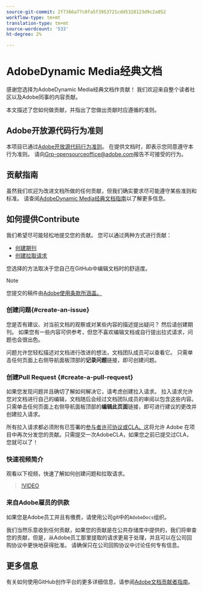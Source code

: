 ```yaml
---
source-git-commit: 2f7366a77c0fa5f3953721cdd5328123d9c2a052
workflow-type: tm+mt
translation-type: tm+mt
source-wordcount: '533'
ht-degree: 2%

---
```

# AdobeDynamic Media经典文档

感谢您选择为AdobeDynamic Media经典文档作贡献！ 我们欢迎来自整个读者社区以及Adobe同事的内容贡献。

本文描述了您如何做贡献，并指出了您做出贡献时应遵循的准则。

## Adobe开放源代码行为准则

本项目已通过[Adobe开放源代码行为准则](code-of-conduct.md)。 在提供文档时，即表示您同意遵守本行为准则。 请向[Grp-opensourceoffice@adobe.com](mailto:Grp-opensourceoffice@adobe.com)报告不可接受的行为。

## 贡献指南

虽然我们欢迎为改进文档所做的任何贡献，但我们确实要求尽可能遵守某些准则和标准。 请查阅[AdobeDynamic Media经典文档指南](guidelines.md)以了解更多信息。

## 如何提供Contribute

我们希望尽可能轻松地提交您的贡献。 您可以通过两种方式进行贡献：

* [创建期刊](#create-an-issue)
* [创建拉取请求](#create-a-pull-request)

您选择的方法取决于您自己在GitHub中编辑文档时的舒适度。

>[!NOTE]
>
>您提交的稿件由[Adobe使用条款所涵盖。](https://www.adobe.com/legal/terms.html)

### 创建问题{#create-an-issue}

您是否有建议、对当前文档的观察或对某些内容的描述提出疑问？ 然后请创建期刊。 如果您有一些内容可供参考，但您不喜欢编辑文档或自行提出拉式请求，问题也会很出色。

问题允许您轻松描述对文档进行改进的想法，文档团队成员可以查看它。 只需单击任何页面上右侧导航面板顶部的&#x200B;**记录问题**&#x200B;链接，即可创建问题。

### 创建Pull Request {#create-a-pull-request}

如果您发现问题并且确切了解如何解决它，请考虑创建拉入请求。 拉入请求允许您对文档进行自己的编辑，文档随后会经过文档团队成员的审阅以包含这些内容。 只需单击任何页面上右侧导航面板顶部的&#x200B;**编辑此页面**&#x200B;链接，即可进行建议的更改并创建拉入请求。

所有拉入请求都必须附有已签署的[参与者许可协议或CLA。](https://opensource.adobe.com/cla.html)这将允许 Adobe 在项目中再次分发您的贡献。只需提交一次AdobeCLA，如果您之前已提交过CLA，您就可以了！

### 快速视频简介

观看以下视频，快速了解如何创建问题和拉取请求。

>[!VIDEO](https://video.tv.adobe.com/v/27069)

### 来自Adobe雇员的供款

如果您是Adobe员工并且有缴费，请使用公司git中的`AdobeDocs`组织。

我们当然乐意收到任何贡献，如果您的贡献是在公共存储库中提供的，我们将审查您的贡献，但是，从Adobe员工那里提取的请求更易于处理，并且可以在公司回购协议中更快地获得批准。 请确保只在公司回购协议中讨论任何专有信息。

## 更多信息

有关如何使用GitHub创作平台的更多详细信息，请参阅[Adobe文档贡献者指南](https://experienceleague.adobe.com/docs/contributor/contributor-guide/introduction.html)。

